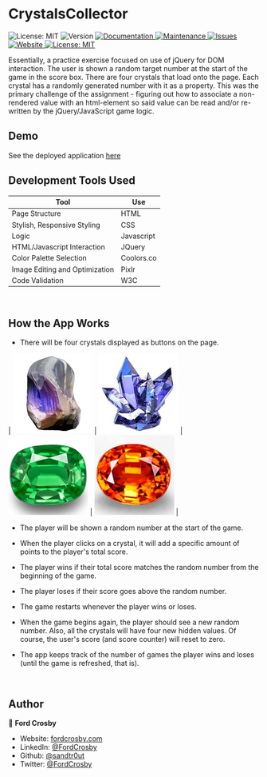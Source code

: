 # CrystalsCollector

<p>
    <img alt="License: MIT" src="https://img.shields.io/static/v1?label=stack&message=front-end&color=important&style=flat-square" />
    <img alt="Version" src="https://img.shields.io/badge/version-1.2.7-blue.svg?cacheSeconds=2592000&style=flat-square" />
    <a href="https://github.com/sandtr0ut/crystals-collector#readme">
    <img alt="Documentation" src="https://img.shields.io/badge/documentation-yes-brightgreen?style=flat-square" target="_blank" />
    </a>
    <a href="https://github.com/sandtr0ut/crystals-collector/graphs/commit-activity">
    <img alt="Maintenance" src="https://img.shields.io/badge/Maintained%3F-yes-blueviolet?style=flat-square" target="_blank" />
    </a>
    <a href="https://github.com/sandtr0ut/crystals-collector/issues">
    <img alt="Issues" src="https://img.shields.io/github/issues/sandtr0ut/crystals-collector?style=flat-square" target="_blank" />
    </a>
    <a href="https://sandtr0ut.github.io/crystals-collector/">
    <img alt="Website" src="https://img.shields.io/website?down_color=red&down_message=offline&up_color=blue&up_message=online&style=flat-square&url=https%3A%2F%2Fsandtr0ut.github.io%2Fcrystals-collector%2F" target="_blank">
    </a>
    <a href="https://github.com/sandtr0ut/crystals-collector/blob/master/LICENSE">
    <img alt="License: MIT" src="https://img.shields.io/badge/License-MIT-yellow?style=flat-square" target="_blank" />
  </a>
    
</p>

Essentially, a practice exercise focused on use of jQuery for DOM interaction. The user is shown a random target number at the start of the game in the score box. There are four crystals that load onto the page. Each crystal has a randomly generated number with it as a property. This was the primary challenge of the assignment - figuring out how to associate a non-rendered value with an html-element so said value can be read and/or re-written by the jQuery/JavaScript game logic.
<br>

## Demo

See the deployed application [here](https://sandtr0ut.github.io/crystals-collector/)
<br>

## Development Tools Used

| Tool                           | Use        |
| ------------------------------ | ---------- |
| Page Structure                 | HTML       |
| Stylish, Responsive Styling    | CSS        |
| Logic                          | Javascript |
| HTML/Javascript Interaction    | JQuery     |
| Color Palette Selection        | Coolors.co |
| Image Editing and Optimization | Pixlr      |
| Code Validation                | W3C        |

<br>

## How the App Works

- There will be four crystals displayed as buttons on the page.

| ![ArgonCrystal](assets/images/ArgonCrystal.jpg) | ![blueCrystal](assets/images/blueCrystal.jpg) | ![greenCrystal](assets/images/greenCrystal.jpg) | ![orangeCrystal](assets/images/orangeCrystal.jpg) |

- The player will be shown a random number at the start of the game.

- When the player clicks on a crystal, it will add a specific amount of points to the player's total score.

- The player wins if their total score matches the random number from the beginning of the game.

- The player loses if their score goes above the random number.

- The game restarts whenever the player wins or loses.

- When the game begins again, the player should see a new random number. Also, all the crystals will have four new hidden values. Of course, the user's score (and score counter) will reset to zero.

- The app keeps track of the number of games the player wins and loses (until the game is refreshed, that is).

 <br>
 
 
## Author

👤 **Ford Crosby**

- Website: [fordcrosby.com](fordcrosby.com)
- LinkedIn: [@FordCrosby](https://www.linkedin.com/in/fordcrosby/)
- Github: [@sandtr0ut](https://github.com/sandtr0ut)
- Twitter: [@FordCrosby](https://twitter.com/FordCrosby)
